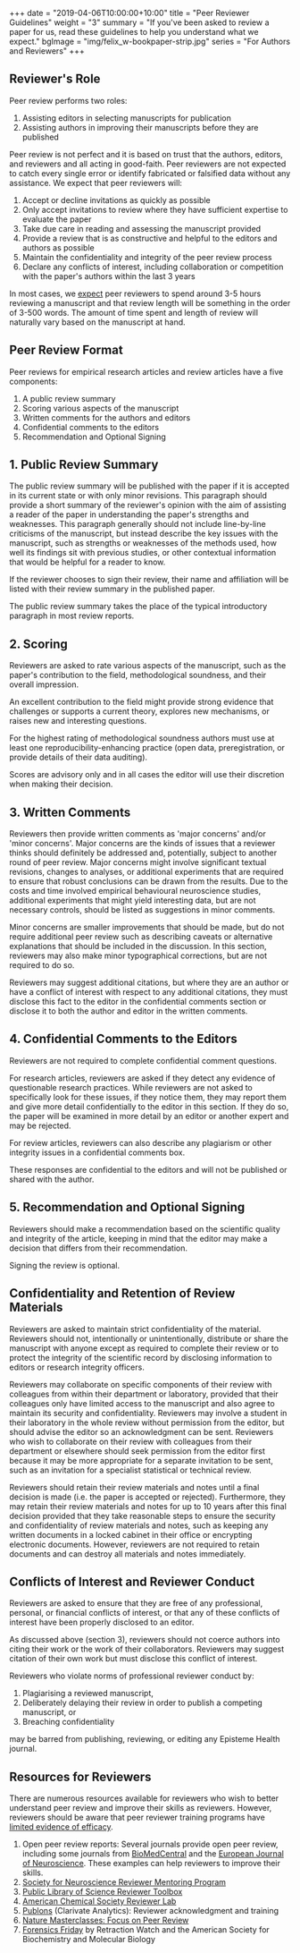 +++
date = "2019-04-06T10:00:00+10:00"
title = "Peer Reviewer Guidelines"
weight = "3"
summary = "If you've been asked to review a paper for us, read these guidelines to help you understand what we expect."
bgImage = "img/felix_w-bookpaper-strip.jpg"
series = "For Authors and Reviewers"
+++

## Reviewer's Role

Peer review performs two roles:

1. Assisting editors in selecting manuscripts for publication
2. Assisting authors in improving their manuscripts before they are published

Peer review is not perfect and it is based on trust that the authors, editors, and reviewers and all acting in good-faith. Peer reviewers are not expected to catch every single error or identify fabricated or falsified data without any assistance. We expect that peer reviewers will:

1. Accept or decline invitations as quickly as possible
2. Only accept invitations to review where they have sufficient expertise to evaluate the paper
3. Take due care in reading and assessing the manuscript provided
4. Provide a review that is as constructive and helpful to the editors and authors as possible
5. Maintain the confidentiality and integrity of the peer review process
6. Declare any conflicts of interest, including collaboration or competition with the paper's authors within the last 3 years

In most cases, we [expect](https://publons.com/blog/its-not-the-size-that-matters/) peer reviewers to spend around 3-5 hours reviewing a manuscript and that review length will be something in the order of 3-500 words. The amount of time spent and length of review will naturally vary based on the manuscript at hand.

## Peer Review Format

Peer reviews for empirical research articles and review articles have a five components:

1. A public review summary
2. Scoring various aspects of the manuscript
3. Written comments for the authors and editors
4. Confidential comments to the editors
5. Recommendation and Optional Signing

## 1. Public Review Summary

The public review summary will be published with the paper if it is accepted in its current state or with only minor revisions. This paragraph should provide a short summary of the reviewer's opinion with the aim of assisting a reader of the paper in understanding the paper's strengths and weaknesses. This paragraph generally should not include line-by-line criticisms of the manuscript, but instead describe the key issues with the manuscript, such as strengths or weaknesses of the methods used, how well its findings sit with previous studies, or other contextual information that would be helpful for a reader to know.

If the reviewer chooses to sign their review, their name and affiliation will be listed with their review summary in the published paper.

The public review summary takes the place of the typical introductory paragraph in most review reports.

## 2. Scoring

Reviewers are asked to rate various aspects of the manuscript, such as the paper's contribution to the field, methodological soundness, and their overall impression.

An excellent contribution to the field might provide strong evidence that challenges or supports a current theory, explores new mechanisms, or raises new and interesting questions.

For the highest rating of methodological soundness authors must use at least one reproducibility-enhancing practice (open data, preregistration, or provide details of their data auditing).

Scores are advisory only and in all cases the editor will use their discretion when making their decision.

## 3. Written Comments

Reviewers then provide written comments as 'major concerns' and/or 'minor concerns'. Major concerns are the kinds of issues that a reviewer thinks should definitely be addressed and, potentially, subject to another round of peer review. Major concerns might involve significant textual revisions, changes to analyses, or additional experiments that are required to ensure that robust conclusions can be drawn from the results. Due to the costs and time involved empirical behavioural neuroscience studies, additional experiments that might yield interesting data, but are not necessary controls, should be listed as suggestions in minor comments.

Minor concerns are smaller improvements that should be made, but do not require additional peer review such as describing caveats or alternative explanations that should be included in the discussion. In this section, reviewers may also make minor typographical corrections, but are not required to do so.

Reviewers may suggest additional citations, but where they are an author or have a conflict of interest with respect to any additional citations, they must disclose this fact to the editor in the confidential comments section or disclose it to both the author and editor in the written comments.

## 4. Confidential Comments to the Editors

Reviewers are not required to complete confidential comment questions.

For research articles, reviewers are asked if they detect any evidence of questionable research practices. While reviewers are not asked to specifically look for these issues, if they notice them, they may report them and give more detail confidentially to the editor in this section. If they do so, the paper will be examined in more detail by an editor or another expert and may be rejected.

For review articles, reviewers can also describe any plagiarism or other integrity issues in a confidential comments box.

These responses are confidential to the editors and will not be published or shared with the author.

## 5. Recommendation and Optional Signing

Reviewers should make a recommendation based on the scientific quality and integrity of the article, keeping in mind that the editor may make a decision that differs from their recommendation.

Signing the review is optional.

## Confidentiality and Retention of Review Materials

Reviewers are asked to maintain strict confidentiality of the material. Reviewers should not, intentionally or unintentionally, distribute or share the manuscript with anyone except as required to complete their review or to protect the integrity of the scientific record by disclosing information to editors or research integrity officers.

Reviewers may collaborate on specific components of their review with colleagues from within their department or laboratory, provided that their colleagues only have limited access to the manuscript and also agree to maintain its security and confidentiality. Reviewers may involve a student in their laboratory in the whole review without permission from the editor, but should advise the editor so an acknowledgment can be sent. Reviewers who wish to collaborate on their review with colleagues from their department or elsewhere should seek permission from the editor first because it may be more appropriate for a separate invitation to be sent, such as an invitation for a specialist statistical or technical review.

Reviewers should retain their review materials and notes until a final decision is made (i.e. the paper is accepted or rejected). Furthermore, they may retain their review materials and notes for up to 10 years after this final decision provided that they take reasonable steps to ensure the security and confidentiality of review materials and notes, such as keeping any written documents in a locked cabinet in their office or encrypting electronic documents. However, reviewers are not required to retain documents and can destroy all materials and notes immediately.

## Conflicts of Interest and Reviewer Conduct

Reviewers are asked to ensure that they are free of any professional, personal, or financial conflicts of interest, or that any of these conflicts of interest have been properly disclosed to an editor.

As discussed above (section 3), reviewers should not coerce authors into citing their work or the work of their collaborators. Reviewers may suggest citation of their own work but must disclose this conflict of interest.

Reviewers who violate norms of professional reviewer conduct by:

1. Plagiarising a reviewed manuscript,
2. Deliberately delaying their review in order to publish a competing manuscript, or
3. Breaching confidentiality

may be barred from publishing, reviewing, or editing any Episteme Health journal.

## Resources for Reviewers

There are numerous resources available for reviewers who wish to better understand peer review and improve their skills as reviewers. However, reviewers should be aware that peer reviewer training programs have [limited evidence of efficacy](https://blogs.lse.ac.uk/impactofsocialsciences/2018/05/23/there-is-little-evidence-to-suggest-peer-reviewer-training-programmes-improve-the-quality-of-reviews/).

1. Open peer review reports: Several journals provide open peer review, including some journals from [BioMedCentral](https://www.biomedcentral.com/journals) and the [European Journal of Neuroscience](https://onlinelibrary.wiley.com/journal/14609568). These examples can help reviewers to improve their skills.
2. [Society for Neuroscience Reviewer Mentoring Program](http://www.jneurosci.org/content/sfn-reviewer-mentor-program)
3. [Public Library of Science Reviewer Toolbox](http://reviewers.plos.org/)
4. [American Chemical Society Reviewer Lab](https://www.acsreviewerlab.org/)
5. [Publons](https://publons.com/) (Clarivate Analytics): Reviewer acknowledgment and training
6. [Nature Masterclasses: Focus on Peer Review](https://masterclasses.nature.com/courses/205)
7. [Forensics Friday](https://retractionwatch.com/category/forensics-friday/) by Retraction Watch and the American Society for Biochemistry and Molecular Biology